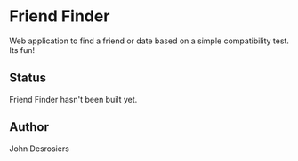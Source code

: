 # Friend Finder
Web application to find a friend or date based on a simple compatibility test. Its fun!

## Status 
Friend Finder hasn't been built yet.

## Author
John Desrosiers